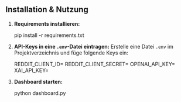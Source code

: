
## Installation & Nutzung

1. **Requirements installieren:**
 
   pip install -r requirements.txt


2. **API-Keys in eine `.env`-Datei eintragen:**
   Erstelle eine Datei `.env` im Projektverzeichnis und füge folgende Keys ein:
 
   REDDIT_CLIENT_ID=
   REDDIT_CLIENT_SECRET=
   OPENAI_API_KEY=
   XAI_API_KEY=
 

3. **Dashboard starten:**
 
   python dashboard.py

